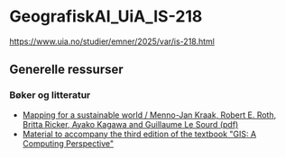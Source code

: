 # GeografiskAI_UiA_IS-218
https://www.uia.no/studier/emner/2025/var/is-218.html


## Generelle ressurser

### Bøker og litteratur
* [Mapping for a sustainable world / Menno-Jan Kraak, Robert E. Roth, Britta Ricker, Ayako Kagawa and Guillaume Le Sourd (pdf)](https://digitallibrary.un.org/record/3898826?ln=en&v=pdf)
* [Material to accompany the third edition of the textbook "GIS: A Computing Perspective"](https://github.com/mduckham/gisacp3e)